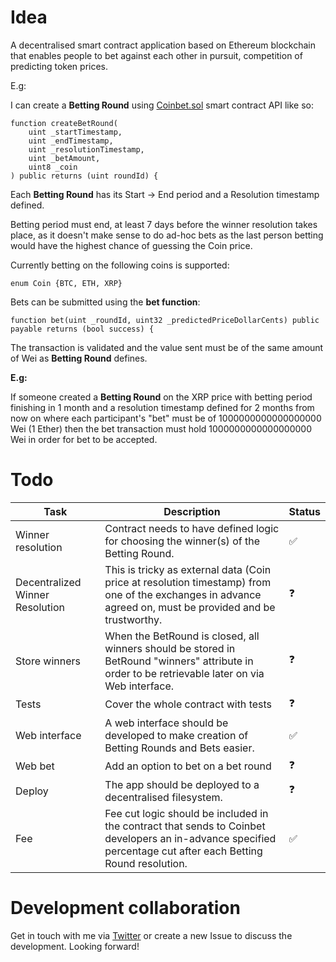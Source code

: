 # Idea

A decentralised smart contract application based on Ethereum blockchain that enables people to bet against each other in pursuit, competition of predicting token prices.

E.g:

I can create a **Betting Round** using [Coinbet.sol](https://github.com/EnchanterIO/coinbet/blob/master/contracts/Coinbet.sol) smart contract API like so:

```solidity
function createBetRound(
    uint _startTimestamp,
    uint _endTimestamp,
    uint _resolutionTimestamp,
    uint _betAmount,
    uint8 _coin
) public returns (uint roundId) {
```

Each **Betting Round** has its Start -> End period and a Resolution timestamp defined.

Betting period must end, at least 7 days before the winner resolution takes place, as it doesn't make sense to do ad-hoc bets as the last person betting would have the highest chance of guessing the Coin price.

Currently betting on the following coins is supported: 

```solidity
enum Coin {BTC, ETH, XRP}
```

Bets can be submitted using the **bet function**:

```solidity
function bet(uint _roundId, uint32 _predictedPriceDollarCents) public payable returns (bool success) {
```

The transaction is validated and the value sent must be of the same amount of Wei as **Betting Round** defines.

**E.g:** 

If someone created a **Betting Round** on the XRP price with betting period finishing in 1 month and a resolution timestamp defined for 2 months from now on where each participant's "bet" must be of 1000000000000000000 Wei (1 Ether) then the bet transaction must hold 1000000000000000000 Wei in order for bet to be accepted.

# Todo

| Task  | Description | Status |
| ------------- | ------------- | ------------- |
| Winner resolution | Contract needs to have defined logic for choosing the winner(s) of the Betting Round. | :white_check_mark: |
| Decentralized Winner Resolution | This is tricky as external data (Coin price at resolution timestamp) from one of the exchanges in advance agreed on, must be provided and be trustworthy. | :question: |
| Store winners  | When the BetRound is closed, all winners should be stored in BetRound "winners" attribute in order to be retrievable later on via Web interface. | :question: |
| Tests  | Cover the whole contract with tests | :question: |
| Web interface | A web interface should be developed to make creation of Betting Rounds and Bets easier. | :white_check_mark: |
| Web bet | Add an option to bet on a bet round | :question: |
| Deploy | The app should be deployed to a decentralised filesystem. | :question: |
| Fee | Fee cut logic should be included in the contract that sends to Coinbet developers an in-advance specified percentage cut after each Betting Round resolution. | :white_check_mark: |

# Development collaboration

Get in touch with me via [Twitter](https://twitter.com/EnchanterIO) or create a new Issue to discuss the development. Looking forward!